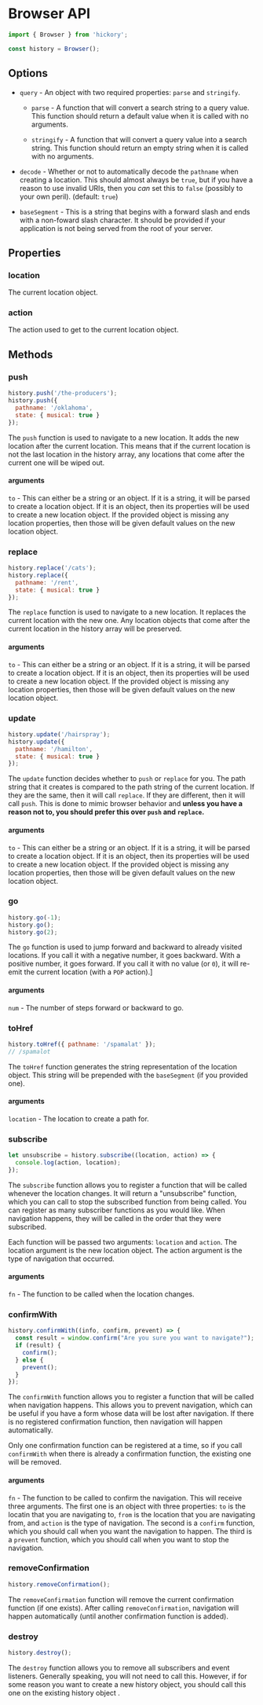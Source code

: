 # Browser API

```js
import { Browser } from 'hickory';

const history = Browser();
```

## Options

* `query` - An object with two required properties: `parse` and `stringify`.

  * `parse` - A function that will convert a search string to a query value. This function should return a default value when it is called with no arguments.

  * `stringify` - A function that will convert a query value into a search string. This function should return an empty string when it is called with no arguments.

* `decode` - Whether or not to automatically decode the `pathname` when creating a location. This should almost always be `true`, but if you have a reason to use invalid URIs, then you _can_ set this to `false` (possibly to your own peril). (default: `true`)

* `baseSegment` - This is a string that begins with a forward slash and ends with a non-foward slash character. It should be provided if your application is not being served from the root of your server.

## Properties

### location

The current location object.

### action

The action used to get to the current location object.

## Methods

### push

```js
history.push('/the-producers');
history.push({
  pathname: '/oklahoma',
  state: { musical: true }
});
```

The `push` function is used to navigate to a new location. It adds the new location after the current location. This means that if the current location is not the last location in the history array, any locations that come after the current one will be wiped out.

#### arguments

`to` - This can either be a string or an object. If it is a string, it will be parsed to create a location object. If it is an object, then its properties will be used to create a new location object. If the provided object is missing any location properties, then those will be given default values on the new location object.

### replace

```js
history.replace('/cats');
history.replace({
  pathname: '/rent',
  state: { musical: true }
});
```

The `replace` function is used to navigate to a new location. It replaces the current location with the new one. Any location objects that come after the current location in the history array will be preserved.

#### arguments

`to` - This can either be a string or an object. If it is a string, it will be parsed to create a location object. If it is an object, then its properties will be used to create a new location object. If the provided object is missing any location properties, then those will be given default values on the new location object.

### update

```js
history.update('/hairspray');
history.update({
  pathname: '/hamilton',
  state: { musical: true }
});
```

The `update` function decides whether to `push` or `replace` for you. The path string that it creates is compared to the path string of the current location. If they are the same, then it will call `replace`. If they are different, then it will call `push`. This is done to mimic browser behavior and **unless you have a reason not to, you should prefer this over `push` and `replace`.**

#### arguments

`to` - This can either be a string or an object. If it is a string, it will be parsed to create a location object. If it is an object, then its properties will be used to create a new location object. If the provided object is missing any location properties, then those will be given default values on the new location object.

### go

```js
history.go(-1);
history.go();
history.go(2);
```

The `go` function is used to jump forward and backward to already visited locations. If you call it with a negative number, it goes backward. With a positive number, it goes forward. If you call it with no value (or `0`), it will re-emit the current location (with a `POP` action).]

#### arguments

`num` - The number of steps forward or backward to go.

### toHref

```js
history.toHref({ pathname: '/spamalat' });
// /spamalot
```

The `toHref` function generates the string representation of the location object. This string will be prepended with the `baseSegment` (if you provided one).

#### arguments

`location` - The location to create a path for.

### subscribe

```js
let unsubscribe = history.subscribe((location, action) => {
  console.log(action, location);
});
```

The `subscribe` function allows you to register a function that will be called whenever the location changes. It will return a "unsubscribe" function, which you can call to stop the subscribed function from being called. You can register as many subscriber functions as you would like. When navigation happens, they will be called in the order that they were subscribed.

Each function will be passed two arguments: `location` and `action`. The location argument is the new location object. The action argument is the type of navigation that occurred.

#### arguments

`fn` - The function to be called when the location changes.

### confirmWith

```js
history.confirmWith((info, confirm, prevent) => {
  const result = window.confirm("Are you sure you want to navigate?");
  if (result) {
    confirm();
  } else {
    prevent();
  }
});
```

The `confirmWith` function allows you to register a function that will be called when navigation happens. This allows you to prevent navigation, which can be useful if you have a form whose data will be lost after navigation. If there is no registered confirmation function, then navigation will happen automatically.

Only one confirmation function can be registered at a time, so if you call `confirmWith` when there is already a confirmation function, the existing one will be removed.

#### arguments

`fn` - The function to be called to confirm the navigation. This will receive three arguments. The first one is an object with three properties: `to` is the locatin that you are navigating to, `from` is the location that you are navigating from, and `action` is the type of navigation. The second is a `confirm` function, which you should call when you want the navigation to happen. The third is a `prevent` function, which you should call when you want to stop the navigation.

### removeConfirmation

```js
history.removeConfirmation();
```

The `removeConfirmation` function will remove the current confirmation function (if one exists). After calling `removeConfirmation`, navigation will happen automatically (until another confirmation function is added).

### destroy

```js
history.destroy();
```

The `destroy` function allows you to remove all subscribers and event listeners. Generally speaking, you will not need to call this. However, if for some reason you want to create a new history object, you should call this one on the existing history object .
